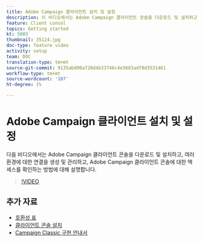```yaml
---
title: Adobe Campaign 클라이언트 설치 및 설정
description: 이 비디오에서는 Adobe Campaign 클라이언트 콘솔을 다운로드 및 설치하고, 여러 환경에 대한 연결을 생성 및 관리하고, Adobe Campaign 클라이언트 콘솔에 대한 액세스를 확인하는 방법에 대해 설명합니다.
feature: Client consol
topics: Getting started
kt: 5003
thumbnail: 35124.jpg
doc-type: feature video
activity: setup
team: DOC
translation-type: tm+mt
source-git-commit: 9135abd00a720d4b33746c4e3683adf8d3531461
workflow-type: tm+mt
source-wordcount: '107'
ht-degree: 1%

---
```



# Adobe Campaign 클라이언트 설치 및 설정

다음 비디오에서는 Adobe Campaign 클라이언트 콘솔을 다운로드 및 설치하고, 여러 환경에 대한 연결을 생성 및 관리하고, Adobe Campaign 클라이언트 콘솔에 대한 액세스를 확인하는 방법에 대해 설명합니다.

>[!VIDEO](https://video.tv.adobe.com/v/35124?quality=12)

## 추가 자료

* [호환성 표](https://helpx.adobe.com/campaign/kb/compatibility-matrix.html)
* [클라이언트 콘솔 설치](https://docs.adobe.com/content/help/en/campaign-classic/using/installing-campaign-classic/installing-campaign-in-windows-/installing-the-client-console.html)
* [Campaign Classic 구현 안내서](https://helpx.adobe.com/campaign/kb/acc-implementation.html)
